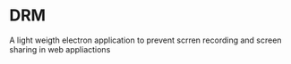 # DRM
A light weigth electron application to prevent scrren recording and screen sharing in web appliactions
